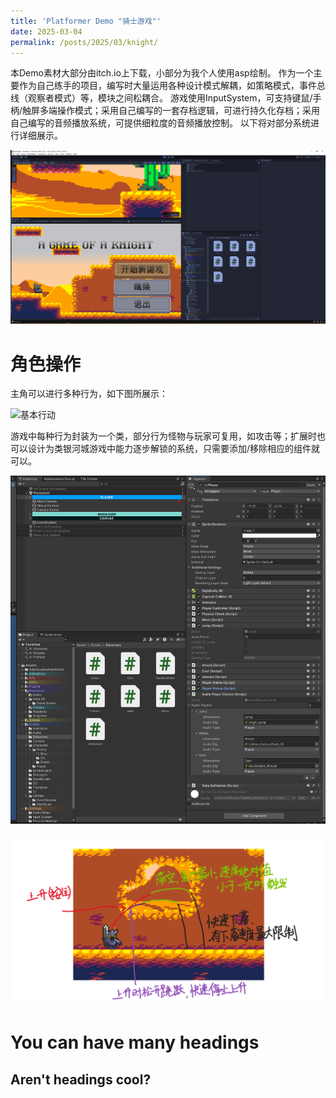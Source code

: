 ```yaml
---
title: 'Platformer Demo "骑士游戏"'
date: 2025-03-04
permalink: /posts/2025/03/knight/
---
```


本Demo素材大部分由itch.io上下载，小部分为我个人使用asp绘制。
作为一个主要作为自己练手的项目，编写时大量运用各种设计模式解耦，如策略模式，事件总线（观察者模式）等，模块之间松耦合。
游戏使用InputSystem，可支持键鼠/手柄/触屏多端操作模式；采用自己编写的一套存档逻辑，可进行持久化存档；采用自己编写的音频播放系统，可提供细粒度的音频播放控制。
以下将对部分系统进行详细展示。

![菜单页](/images/knight/菜单页.png "菜单页")

角色操作
======
主角可以进行多种行为，如下图所展示：

![基本行动](/images/knight/基本行动.gif "基本行动")

游戏中每种行为封装为一个类，部分行为怪物与玩家可复用，如攻击等；扩展时也可以设计为类银河城游戏中能力逐步解锁的系统，只需要添加/移除相应的组件就可以。

![主角inspector](/images/knight/主角inspector.png "主角inspector")

![跳跃解析](/images/knight/跳跃解析.png "跳跃解析")


You can have many headings
======

Aren't headings cool?
------
